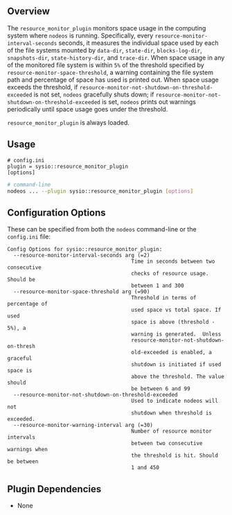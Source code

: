
## Overview

The `resource_monitor_plugin` monitors space usage in the computing system where `nodeos` is running. Specifically, every `resource-monitor-interval-seconds` seconds, it measures the individual space used by each of the file systems mounted by `data-dir`, `state-dir`, `blocks-log-dir`, `snapshots-dir`, `state-history-dir`, and `trace-dir`. When space usage in any of the monitored file system is within `5%` of the threshold specified by `resource-monitor-space-threshold`, a warning containing the file system path and percentage of space has used is printed out. When space usage exceeds the threshold, if `resource-monitor-not-shutdown-on-threshold-exceeded` is not set, `nodeos` gracefully shuts down; if `resource-monitor-not-shutdown-on-threshold-exceeded` is set, `nodeos` prints out warnings periodically until space usage goes under the threshold.

`resource_monitor_plugin` is always loaded.

## Usage

```console
# config.ini
plugin = sysio::resource_monitor_plugin
[options]
```
```sh
# command-line
nodeos ... --plugin sysio::resource_monitor_plugin [options]
```

## Configuration Options

These can be specified from both the `nodeos` command-line or the `config.ini` file:

```console
Config Options for sysio::resource_monitor_plugin:
  --resource-monitor-interval-seconds arg (=2)
                                        Time in seconds between two consecutive
                                        checks of resource usage. Should be
                                        between 1 and 300
  --resource-monitor-space-threshold arg (=90)
                                        Threshold in terms of percentage of
                                        used space vs total space. If used
                                        space is above (threshold - 5%), a
                                        warning is generated.  Unless
                                        resource-monitor-not-shutdown-on-thresh
                                        old-exceeded is enabled, a graceful
                                        shutdown is initiated if used space is
                                        above the threshold. The value should
                                        be between 6 and 99
  --resource-monitor-not-shutdown-on-threshold-exceeded
                                        Used to indicate nodeos will not
                                        shutdown when threshold is exceeded.
  --resource-monitor-warning-interval arg (=30)
                                        Number of resource monitor intervals
                                        between two consecutive warnings when
                                        the threshold is hit. Should be between
                                        1 and 450
```

## Plugin Dependencies

* None
